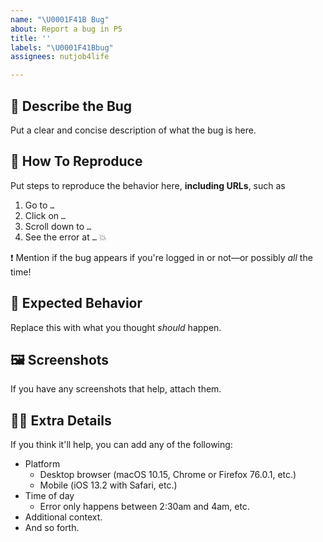 ```yaml
---
name: "\U0001F41B Bug"
about: Report a bug in P5
title: ''
labels: "\U0001F41Bbug"
assignees: nutjob4life

---
```


## 🐛 Describe the Bug

Put a clear and concise description of what the bug is here. 


## 📜 How To Reproduce

Put steps to reproduce the behavior here, **including URLs**, such as
1. Go to `…`
2. Click on `…`
3. Scroll down to `…`
4. See the error at `…` 💥

❗️ Mention if the bug appears if you're logged in or not—or possibly *all* the time!


## 🔎 Expected Behavior

Replace this with what you thought *should* happen.


## 🖼 Screenshots

If you have any screenshots that help, attach them.


## 🕵️‍♀️ Extra Details

If you think it'll help, you can add any of the following:
-   Platform
    -   Desktop browser (macOS 10.15, Chrome or Firefox 76.0.1, etc.)
    -   Mobile (iOS 13.2 with Safari, etc.)
-   Time of day
    -   Error only happens between 2:30am and 4am, etc.
-   Additional context.
-   And so forth.
